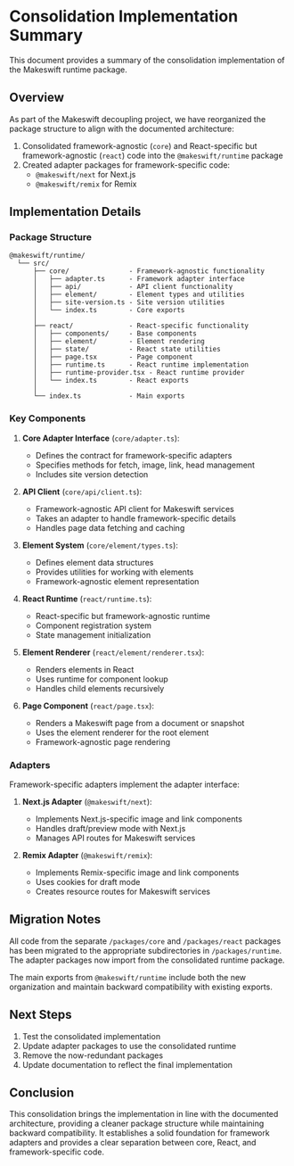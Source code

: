 # Consolidation Implementation Summary

This document provides a summary of the consolidation implementation of the Makeswift runtime package.

## Overview

As part of the Makeswift decoupling project, we have reorganized the package structure to align with the documented architecture:

1. Consolidated framework-agnostic (`core`) and React-specific but framework-agnostic (`react`) code into the `@makeswift/runtime` package
2. Created adapter packages for framework-specific code:
   - `@makeswift/next` for Next.js
   - `@makeswift/remix` for Remix

## Implementation Details

### Package Structure

```
@makeswift/runtime/
  └── src/
      ├── core/               - Framework-agnostic functionality
      │   ├── adapter.ts      - Framework adapter interface
      │   ├── api/            - API client functionality
      │   ├── element/        - Element types and utilities
      │   ├── site-version.ts - Site version utilities
      │   └── index.ts        - Core exports
      │
      ├── react/              - React-specific functionality
      │   ├── components/     - Base components
      │   ├── element/        - Element rendering
      │   ├── state/          - React state utilities
      │   ├── page.tsx        - Page component
      │   ├── runtime.ts      - React runtime implementation
      │   ├── runtime-provider.tsx - React runtime provider
      │   └── index.ts        - React exports
      │
      └── index.ts            - Main exports
```

### Key Components

1. **Core Adapter Interface** (`core/adapter.ts`):
   - Defines the contract for framework-specific adapters
   - Specifies methods for fetch, image, link, head management
   - Includes site version detection

2. **API Client** (`core/api/client.ts`):
   - Framework-agnostic API client for Makeswift services
   - Takes an adapter to handle framework-specific details
   - Handles page data fetching and caching

3. **Element System** (`core/element/types.ts`):
   - Defines element data structures
   - Provides utilities for working with elements
   - Framework-agnostic element representation

4. **React Runtime** (`react/runtime.ts`):
   - React-specific but framework-agnostic runtime
   - Component registration system
   - State management initialization

5. **Element Renderer** (`react/element/renderer.tsx`):
   - Renders elements in React
   - Uses runtime for component lookup
   - Handles child elements recursively

6. **Page Component** (`react/page.tsx`):
   - Renders a Makeswift page from a document or snapshot
   - Uses the element renderer for the root element
   - Framework-agnostic page rendering

### Adapters

Framework-specific adapters implement the adapter interface:

1. **Next.js Adapter** (`@makeswift/next`):
   - Implements Next.js-specific image and link components
   - Handles draft/preview mode with Next.js
   - Manages API routes for Makeswift services

2. **Remix Adapter** (`@makeswift/remix`):
   - Implements Remix-specific image and link components
   - Uses cookies for draft mode
   - Creates resource routes for Makeswift services

## Migration Notes

All code from the separate `/packages/core` and `/packages/react` packages has been migrated to the appropriate subdirectories in `/packages/runtime`. The adapter packages now import from the consolidated runtime package.

The main exports from `@makeswift/runtime` include both the new organization and maintain backward compatibility with existing exports.

## Next Steps

1. Test the consolidated implementation
2. Update adapter packages to use the consolidated runtime
3. Remove the now-redundant packages
4. Update documentation to reflect the final implementation

## Conclusion

This consolidation brings the implementation in line with the documented architecture, providing a cleaner package structure while maintaining backward compatibility. It establishes a solid foundation for framework adapters and provides a clear separation between core, React, and framework-specific code.